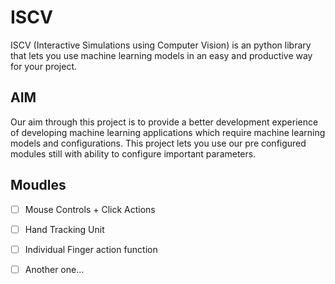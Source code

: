 # ISCV
ISCV (Interactive Simulations using Computer Vision) is an python library that lets you use machine learning models in an easy and productive way for your project.

## AIM
Our aim through this project is to provide a better development experience of developing machine learning applications which require machine learning models and configurations.
This project lets you use our pre configured modules still with ability to configure important parameters.

## Moudles
- [ ] Mouse Controls + Click Actions
- [ ] Hand Tracking Unit
- [ ] Individual Finger action function
- [ ] Another one...

